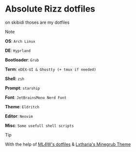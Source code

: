 # Absolute Rizz dotfiles

on skibidi thoses are my dotfiles

> [!NOTE]
> __OS__: `Arch Linux`
>
> __DE__: `Hyprland`
>
> __Bootloader__: `Grub`
>
> __Term__: `eDEX-UI & Ghostty (+ tmux if needed)`
>
> __Shell__: `zsh`
>
> __Prompt__: `starship`
>
> __Font__: `JetBrainsMono Nerd Font`
>
> __Theme__: `Eldritch`
>
> __Editor__: `Neovim`
>
> __Misc__: `Some usefull shell scripts`

> [!TIP]
> With the help of [ML4W's dotfiles](https://github.com/mylinuxforwork/dotfiles) & [Lxtharia's Minegrub Theme](https://github.com/Lxtharia/minegrub-theme)
